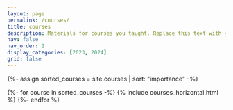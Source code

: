 ```yaml
---
layout: page
permalink: /courses/
title: courses
description: Materials for courses you taught. Replace this text with your description.
nav: false
nav_order: 2
display_categories: [2023, 2024]
grid: false
---
```


<!-- pages/courses.md -->
<!-- Display courses without categories -->

{%- assign sorted_courses = site.courses | sort: "importance" -%}

<!-- Generate cards for each course -->

<div class="container">
  <div class="row">
  {%- for course in sorted_courses -%}
    {% include courses_horizontal.html %}
  {%- endfor %}
  </div>
</div>
